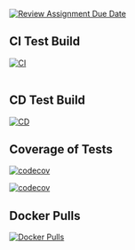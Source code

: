 [![Review Assignment Due Date](https://classroom.github.com/assets/deadline-readme-button-22041afd0340ce965d47ae6ef1cefeee28c7c493a6346c4f15d667ab976d596c.svg)](https://classroom.github.com/a/t1er-CAW)




<!-- Build & Deploy -->
<h2>CI Test Build</h2>


[![CI](https://img.shields.io/github/actions/workflow/status/FontysVenlo/esd-workshop-ci-cd_esde_jannes_elias/CI.yml?branch=main)](https://github.com/FontysVenlo/esd-workshop-ci-cd_esde_jannes_elias/actions/workflows/CI.yml)
<br>
<br>
<h2>CD Test Build</h2>


[![CD](https://img.shields.io/github/actions/workflow/status/FontysVenlo/esd-workshop-ci-cd_esde_jannes_elias/CD.yml?branch=main)](https://github.com/FontysVenlo/esd-workshop-ci-cd_esde_jannes_elias/actions/workflows/CD.yml)
<br>

<h2>Coverage of Tests</h2>

<!-- Coverage (Codecov) – will turn green once Codecov is set below -->


[![codecov](https://codecov.io/gh/FontysVenlo/esd-workshop-ci-cd_esde_jannes_elias/graph/badge.svg?token=O77MK9D3UC)](https://codecov.io/gh/FontysVenlo/esd-workshop-ci-cd_esde_jannes_elias)

[![codecov](https://codecov.io/gh/FontysVenlo/esd-workshop-ci-cd_esde_jannes_elias/branch/main/graph/badge.svg)](https://codecov.io/gh/FontysVenlo/esd-workshop-ci-cd_esde_jannes_elias)
<br>

<h2>Docker Pulls</h2>

<!-- Docker pulls (optional) -->
[![Docker Pulls](https://img.shields.io/docker/pulls/ellimen/esd)](https://hub.docker.com/r/ellimen/esd)
